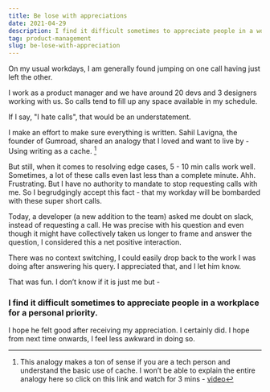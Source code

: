 ```yaml
---
title: Be lose with appreciations
date: 2021-04-29
description: I find it difficult sometimes to appreciate people in a workplace for a personal priority.
tag: product-management
slug: be-lose-with-appreciation
---
```


On my usual workdays, I am generally found jumping on one call having just left the other.

I work as a product manager and we have around 20 devs and 3 designers working with us. So calls tend to fill up any space available in my schedule.

If I say, "I hate calls", that would be an understatement.

I make an effort to make sure everything is written. Sahil Lavigna, the founder of Gumroad, shared an analogy that I loved and want to live by - Using writing as a cache. [^1]

But still, when it comes to resolving edge cases, 5 - 10 min calls work well. Sometimes, a lot of these calls even last less than a complete minute. Ahh. Frustrating. But I have no authority to mandate to stop requesting calls with me. So I begrudgingly accept this fact - that my workday will be bombarded with these super short calls.

Today, a developer (a new addition to the team) asked me doubt on slack, instead of requesting a call. He was precise with his question and even though it might have collectively taken us longer to frame and answer the question, I considered this a net positive interaction.

There was no context switching, I could easily drop back to the work I was doing after answering his query.
I appreciated that, and I let him know.

That was fun. I don’t know if it is just me but -

### I find it difficult sometimes to appreciate people in a workplace for a personal priority.

I hope he felt good after receiving my appreciation. I certainly did.
I hope from next time onwards, I feel less awkward in doing so.

[^1]: This analogy makes a ton of sense if you are a tech person and understand the basic use of cache. I won’t be able to explain the entire analogy here so click on this link and watch for 3 mins - [video](https://youtu.be/grXrGaT7DLw?t=823)
